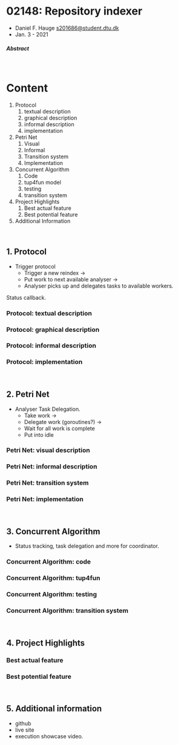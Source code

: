 # 02148: Repository indexer

- Daniel F. Hauge <s201686@student.dtu.dk>
- Jan. 3 - 2021

##### Abstract


<div style="page-break-after: always; visibility: hidden"> \pagebreak </div>


# Content
1. Protocol
    1. textual description
    2. graphical description
    3. informal description
    4. implementation
2. Petri Net
    1. Visual
    2. Informal
    3. Transition system
    4. Implementation
3. Concurrent Algorithm
    1. Code
    2. tup4fun model
    3. testing
    4. transition system
4. Project Highlights
    1. Best actual feature
    2. Best potential feature
5. Additional Information
    

<div style="page-break-after: always; visibility: hidden"> \pagebreak </div>

    
## 1. Protocol

- Trigger protocol
  - Trigger a new reindex -> 
  - Put work to next available analyser ->
  - Analyser picks up and delegates tasks to available workers.

Status callback.

### Protocol: textual description

### Protocol: graphical description

### Protocol: informal description

### Protocol: implementation



<div style="page-break-after: always; visibility: hidden"> \pagebreak </div>


## 2. Petri Net

- Analyser Task Delegation.
  - Take work -> 
  - Delegate work (goroutines?) ->
  - Wait for all work is complete
  - Put into idle

### Petri Net: visual description
 
### Petri Net: informal description

### Petri Net: transition system

### Petri Net: implementation


<div style="page-break-after: always; visibility: hidden"> \pagebreak </div>


## 3. Concurrent Algorithm

- Status tracking, task delegation and more for coordinator.

### Concurrent Algorithm: code

### Concurrent Algorithm: tup4fun

### Concurrent Algorithm: testing

### Concurrent Algorithm: transition system


<div style="page-break-after: always; visibility: hidden"> \pagebreak </div>

## 4. Project Highlights

### Best actual feature

### Best potential feature

<div style="page-break-after: always; visibility: hidden"> \pagebreak </div>

## 5. Additional information
- github
- live site
- execution showcase video.
